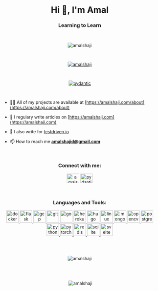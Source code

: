 <h1 align="center">Hi 👋, I'm Amal</h1>
<h3 align="center">Learning to Learn</h3>

<br>

<p align="center"> <img src="https://komarev.com/ghpvc/?username=amalshaji&label=Profile%20views&color=0e75b6&style=flat" alt="amalshaji" /> </p>

<br>

<p align="center"> <a href="https://github.com/ryo-ma/github-profile-trophy"><img src="https://github-profile-trophy.vercel.app/?username=amalshaji" alt="amalshaji" /></a> </p>

<br>

<p align="center"> <a href="https://twitter.com/pydantic" target="blank"><img src="https://img.shields.io/twitter/follow/pydantic?logo=twitter&style=for-the-badge" alt="pydantic" /></a> </p>

<br>

- 👨‍💻 All of my projects are available at [https://amalshaji.com/about](https://amalshaji.com/about)

- 📝 I regulary write articles on [https://amalshaji.com](https://amalshaji.com)

- 📝 I also write for [testdriven.io](https://testdriven.io/authors/shaji)

- 📫 How to reach me **amalshajid@gmail.com**

<br>

<h3 align="center">Connect with me:</h3>
<p align="center">
<a href="https://dev.to/amalshaji" target="blank"><img align="center" src="https://cdn.jsdelivr.net/npm/simple-icons@3.0.1/icons/dev-dot-to.svg" alt="amalshaji" height="30" width="40" /></a>
<a href="https://twitter.com/pydantic" target="blank"><img align="center" src="https://cdn.jsdelivr.net/npm/simple-icons@3.0.1/icons/twitter.svg" alt="pydantic" height="30" width="40" /></a>
</p>

<br>

<h3 align="center">Languages and Tools:</h3>
<p align="center"> <a href="https://www.docker.com/" target="_blank"> <img src="https://devicons.github.io/devicon/devicon.git/icons/docker/docker-original-wordmark.svg" alt="docker" width="40" height="40"/> </a> <a href="https://flask.palletsprojects.com/" target="_blank"> <img src="https://www.vectorlogo.zone/logos/pocoo_flask/pocoo_flask-icon.svg" alt="flask" width="40" height="40"/> </a> <a href="https://cloud.google.com" target="_blank"> <img src="https://www.vectorlogo.zone/logos/google_cloud/google_cloud-icon.svg" alt="gcp" width="40" height="40"/> </a> <a href="https://git-scm.com/" target="_blank"> <img src="https://www.vectorlogo.zone/logos/git-scm/git-scm-icon.svg" alt="git" width="40" height="40"/> </a> <a href="https://golang.org" target="_blank"> <img src="https://devicons.github.io/devicon/devicon.git/icons/go/go-original.svg" alt="go" width="40" height="40"/> </a> <a href="https://heroku.com" target="_blank"> <img src="https://www.vectorlogo.zone/logos/heroku/heroku-icon.svg" alt="heroku" width="40" height="40"/> </a> <a href="https://gohugo.io/" target="_blank"> <img src="https://api.iconify.design/logos-hugo.svg" alt="hugo" width="40" height="40"/> </a> <a href="https://www.linux.org/" target="_blank"> <img src="https://devicons.github.io/devicon/devicon.git/icons/linux/linux-original.svg" alt="linux" width="40" height="40"/> </a> <a href="https://www.mongodb.com/" target="_blank"> <img src="https://devicons.github.io/devicon/devicon.git/icons/mongodb/mongodb-original-wordmark.svg" alt="mongodb" width="40" height="40"/> </a> <a href="https://opencv.org/" target="_blank"> <img src="https://www.vectorlogo.zone/logos/opencv/opencv-icon.svg" alt="opencv" width="40" height="40"/> </a> <a href="https://www.postgresql.org" target="_blank"> <img src="https://devicons.github.io/devicon/devicon.git/icons/postgresql/postgresql-original-wordmark.svg" alt="postgresql" width="40" height="40"/> </a> <a href="https://www.python.org" target="_blank"> <img src="https://devicons.github.io/devicon/devicon.git/icons/python/python-original.svg" alt="python" width="40" height="40"/> </a> <a href="https://pytorch.org/" target="_blank"> <img src="https://www.vectorlogo.zone/logos/pytorch/pytorch-icon.svg" alt="pytorch" width="40" height="40"/> </a> <a href="https://redis.io" target="_blank"> <img src="https://devicons.github.io/devicon/devicon.git/icons/redis/redis-original-wordmark.svg" alt="redis" width="40" height="40"/> </a> <a href="https://www.sqlite.org/" target="_blank"> <img src="https://www.vectorlogo.zone/logos/sqlite/sqlite-icon.svg" alt="sqlite" width="40" height="40"/> </a> <a href="https://svelte.dev" target="_blank"> <img src="https://upload.wikimedia.org/wikipedia/commons/1/1b/Svelte_Logo.svg" alt="svelte" width="40" height="40"/> </a> </p>

<br><br>

<p align="center"><img align="center" src="https://github-readme-stats.vercel.app/api/top-langs?username=amalshaji&show_icons=true&locale=en&layout=compact&hide=html,matlab,javascript&count_private=true" alt="amalshaji" /></p>

<br><br>

<p align="center">&nbsp;<img align="center" src="https://github-readme-stats.vercel.app/api?username=amalshaji&show_icons=true&locale=en" alt="amalshaji" /></p>